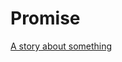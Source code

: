 # Promise




[A story about something](https://googlesamples.github.io/web-fundamentals/fundamentals/getting-started/primers/async-all-example.html)
